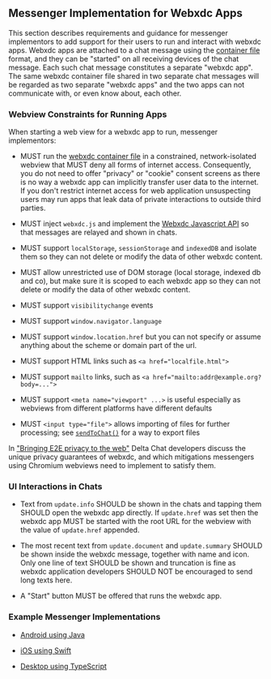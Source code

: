 ## Messenger Implementation for Webxdc Apps

This section describes requirements and guidance for messenger implementors 
to add support for their users to run and interact with webxdc apps.
Webxdc apps are attached to a chat message using the [container file](./format.md) format,
and they can be "started" on all receiving devices of the chat message. 
Each such chat message constitutes a separate "webxdc app".
The same webxdc container file shared in two separate chat messages 
will be regarded as two separate "webxdc apps" 
and the two apps can not communicate with, or even know about, each other. 

### Webview Constraints for Running Apps

When starting a web view for a webxdc app to run, messenger implementors:

- MUST run the [webxdc container file](./format.md) in a constrained,
  network-isolated webview that
  MUST deny all forms of internet access.
  Consequently, you do not need to offer "privacy" or "cookie" consent screens as
  there is no way a webxdc app can implicitly transfer user data to the internet.
  If you don't restrict internet access for web application
  unsuspecting users may run apps
  that leak data of private interactions to outside third parties.

- MUST inject `webxdc.js` and implement the
  [Webxdc Javascript API](api.md) so that messages are relayed and shown in chats.

- MUST support `localStorage`, `sessionStorage` and `indexedDB`
  and isolate them so they can not delete or modify
  the data of other webxdc content.

- MUST allow unrestricted use of DOM storage (local storage, indexed db and co),
  but make sure it is scoped to each webxdc app so they can not delete or modify
  the data of other webxdc content.

- MUST support `visibilitychange` events

- MUST support `window.navigator.language`

- MUST support `window.location.href` but you can not specify or assume anything
  about the scheme or domain part of the url.

- MUST support HTML links such as `<a href="localfile.html">`

- MUST support `mailto` links, such as `<a href="mailto:addr@example.org?body=...">`

- MUST support `<meta name="viewport" ...>` is useful especially as webviews from different platforms have different defaults

- MUST `<input type="file">` allows importing of files for further
  processing; see [`sendToChat()`](../spec/sendToChat.md) for a way to export files

In ["Bringing E2E privacy to the web"](https://delta.chat/en/2023-05-22-webxdc-security)
Delta Chat developers discuss the unique privacy guarantees of webxdc,
and which mitigations messengers using Chromium webviews need to implement to satisfy them.


### UI Interactions in Chats

- Text from `update.info` SHOULD be shown in the chats
  and tapping them SHOULD open the webxdc app directly.
  If `update.href` was set then the webxdc app MUST
  be started with the root URL for the webview with
  the value of `update.href` appended.

- The most recent text from `update.document`
  and `update.summary` SHOULD be shown inside the webxdc message,
  together with name and icon.
  Only one line of text SHOULD be shown and truncation is fine
  as webxdc application developers SHOULD NOT be encouraged to send long texts here.

- A "Start" button MUST be offered that runs the webxdc app.


### Example Messenger Implementations

- [Android using Java](https://github.com/deltachat/deltachat-android/blob/master/src/org/thoughtcrime/securesms/WebxdcActivity.java)

- [iOS using Swift](https://github.com/deltachat/deltachat-ios/blob/master/deltachat-ios/Controller/WebxdcViewController.swift)

- [Desktop using TypeScript](https://github.com/deltachat/deltachat-desktop/blob/786b7514d69ffb723bbe6e706494852a2641bfcd/src/main/deltachat/webxdc.ts)

